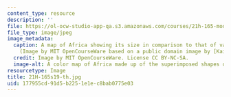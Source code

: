 ```yaml
---
content_type: resource
description: ''
file: https://ol-ocw-studio-app-qa.s3.amazonaws.com/courses/21h-165-modern-african-history-spring-2019/177955cd91d5b2251e1ec8bab0775e03_21H-165s19-th.jpg
file_type: image/jpeg
image_metadata:
  caption: A map of Africa showing its size in comparison to that of various countries.
    (Image by MIT OpenCourseWare based on a public domain image by [Kai Krause](http://kai.sub.blue/images/True-Size-of-Africa-kk-v3.pdf).)
  credit: Image by MIT OpenCourseWare. License CC BY-NC-SA.
  image-alt: A color map of Africa made up of the superimposed shapes of other countries.
resourcetype: Image
title: 21H-165s19-th.jpg
uid: 177955cd-91d5-b225-1e1e-c8bab0775e03
---
```

